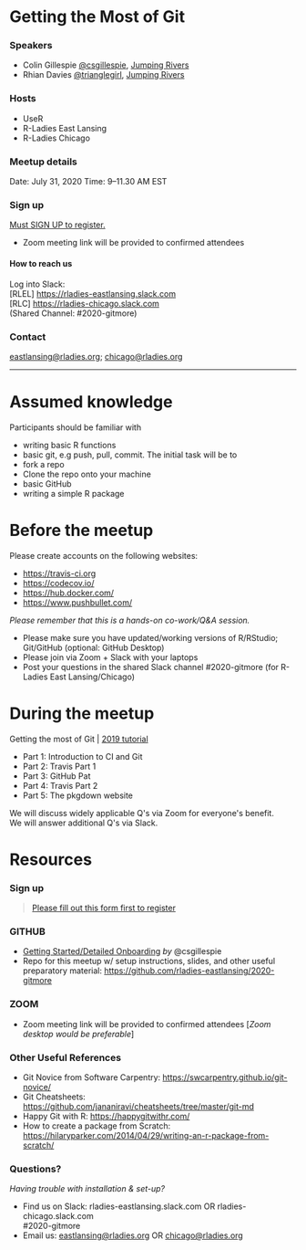 
# Getting the Most of Git
### Speakers
- Colin Gillespie [@csgillespie](https://github.com/csgillespie), [Jumping Rivers](https://jumpingrivers.com/)
- Rhian Davies [@trianglegirl](https://twitter.com/trianglegirl), [Jumping Rivers](https://jumpingrivers.com/)

### Hosts
- UseR
- R-Ladies East Lansing
- R-Ladies Chicago

### Meetup details
Date: July 31, 2020
Time: 9–11.30 AM EST

### Sign up
[Must SIGN UP to register.](https://forms.gle/PRp26658f66BA3vW8)
- Zoom meeting link will be provided to confirmed attendees

#### How to reach us
Log into Slack: <br>
[RLEL] https://rladies-eastlansing.slack.com <br>
[RLC]  https://rladies-chicago.slack.com <br>
(Shared Channel: #2020-gitmore)

### Contact
eastlansing@rladies.org; chicago@rladies.org 

***

# Assumed knowledge
Participants should be familiar with
- writing basic R functions
- basic git, e.g push, pull, commit. The initial task will be to
- fork a repo
- Clone the repo onto your machine
- basic GitHub
- writing a simple R package

# Before the meetup
Please create accounts on the following websites:
- https://travis-ci.org
- https://codecov.io/
- https://hub.docker.com/
- https://www.pushbullet.com/

*Please remember that this is a hands-on co-work/Q&A session.*

- Please make sure you have updated/working versions of R/RStudio; Git/GitHub (optional: GitHub Desktop)
- Please join via Zoom + Slack with your laptops
- Post your questions in the shared Slack channel #2020-gitmore (for R-Ladies East Lansing/Chicago)


# During the meetup

Getting the most of Git | [2019 tutorial](https://www.jumpingrivers.com/t/2019-user-git/#1)
- Part 1: Introduction to CI and Git
- Part 2: Travis Part 1
- Part 3: GitHub Pat
- Part 4: Travis Part 2
- Part 5: The pkgdown website

We will discuss widely applicable Q's via Zoom for everyone's benefit. <br>
We will answer additional Q's via Slack. <br>

# Resources
### Sign up
> [Please fill out this form first to register](https://forms.gle/PRp26658f66BA3vW8)

### GITHUB
- [Getting Started/Detailed Onboarding](https://gist.github.com/csgillespie/447e4ebed711199a320c97a65f71da84) _by_ @csgillespie
- Repo for this meetup w/ setup instructions, slides, and other useful preparatory material: https://github.com/rladies-eastlansing/2020-gitmore

### ZOOM
- Zoom meeting link will be provided to confirmed attendees
[_Zoom desktop would be preferable_]

### Other Useful References
* Git Novice from Software Carpentry: https://swcarpentry.github.io/git-novice/
* Git Cheatsheets: https://github.com/jananiravi/cheatsheets/tree/master/git-md
* Happy Git with R: https://happygitwithr.com/
* How to create a package from Scratch: https://hilaryparker.com/2014/04/29/writing-an-r-package-from-scratch/

### Questions?
_Having trouble with installation & set-up?_ <br>
- Find us on Slack: rladies-eastlansing.slack.com OR rladies-chicago.slack.com <br> #2020-gitmore
- Email us: eastlansing@rladies.org OR chicago@rladies.org
